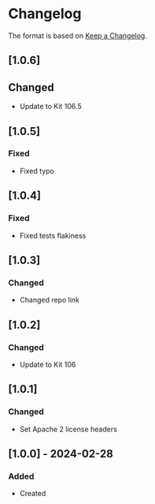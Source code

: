 # Changelog
The format is based on [Keep a Changelog](https://keepachangelog.com/en/1.0.0/).

## [1.0.6]
## Changed
- Update to Kit 106.5

## [1.0.5]
### Fixed
- Fixed typo

## [1.0.4]
### Fixed
- Fixed tests flakiness

## [1.0.3]
### Changed
- Changed repo link

## [1.0.2]
### Changed
- Update to Kit 106

## [1.0.1]
### Changed
- Set Apache 2 license headers

## [1.0.0] - 2024-02-28
### Added
- Created
